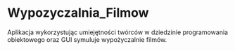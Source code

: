 # Wypozyczalnia_Filmow
Aplikacja wykorzystując umiejętności twórców w dziedzinie programowania obiektowego oraz GUI symuluje wypożyczalnie filmów.
